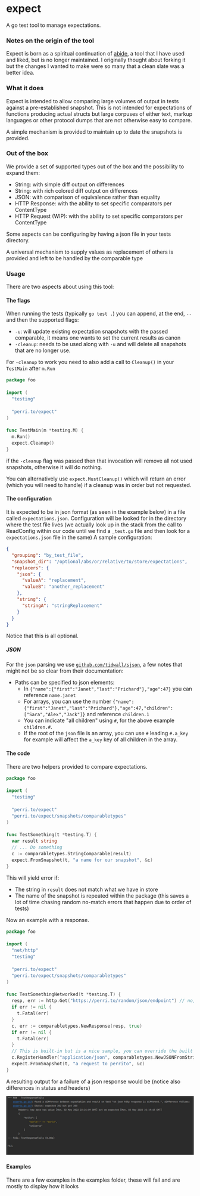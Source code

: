 # expect

A go test tool to manage expectations.

### Notes on the origin of the tool

Expect is born as a spiritual continuation of [abide](https://github.com/beme/abide), a tool that I have used and liked,
but is no longer maintained. I originally thought about forking it but the changes I wanted to make were so many that a
clean slate was a better idea.

### What it does

Expect is intended to allow comparing large volumes of output in tests against a pre-established snapshot. This is not
intended for expectations of functions producing actual structs but large corpuses of either text, markup languages or
other protocol dumps that are not otherwise easy to compare.

A simple mechanism is provided to maintain up to date the snapshots is provided.

### Out of the box

We provide a set of supported types out of the box and the possibility to expand them:

* String: with simple diff output on differences
* String: with rich colored diff output on differences
* JSON: with comparison of equivalence rather than equality
* HTTP Response: with the ability to set specific comparators per ContentType
* HTTP Request (WIP): with the ability to set specific comparators per ContentType

Some aspects can be configuring by having a json file in your tests directory.

A universal mechanism to supply values as replacement of others is provided and left to be handled by the comparable
type

### Usage

There are two aspects about using this tool:

#### The flags

When running the tests (typically `go test .`) you can append, at the end, `--` and then the supported flags:

* `-u`: will update existing expectation snapshots with the passed comparable, it means one wants to set the current
  results as canon
* `-cleanup`: needs to be used along with `-u` and will delete all snapshots that are no longer use.

For `-cleanup` to work you need to also add a call to `Cleanup()` in your `TestMain` after `m.Run`

```go
package foo

import (
  "testing"

  "perri.to/expect"
)

func TestMain(m *testing.M) {
  m.Run()
  expect.Cleanup()
}
```

if the `-cleanup` flag was passed then that invocation will remove all not used snapshots, otherwise it will do nothing.

You can alternatively use `expect.MustCleanup()` which will return an error (which you will need to handle) if a cleanup
was in order but not requested.

#### The configuration

It is expected to be in json format (as seen in the example below) in a file called `expectations.json`.
Configuration will be looked for in the directory where the test file lives (we actually look up in the stack from the
call to ReadConfig within our code until we find a `_test.go` file and then look for a `expectations.json` file in the same)
A sample configuration:

```json
{
  "grouping": "by_test_file",
  "snapshot_dir": "/optional/abs/or/relative/to/store/expectations",
  "replacers": {
    "json": {
      "valueA": "replacement",
      "valueB": "another_replacement"
    },
    "string": {
      "stringA": "stringReplacement"
    }
  }
}
```

Notice that this is all optional.

##### JSON

For the `json` parsing we use [`github.com/tidwall/sjson`](https://github.com/tidwall/sjson), a few notes that might
not be so clear from their documentation:
* Paths can be specified to json elements:
  * In `{"name":{"first":"Janet","last":"Prichard"},"age":47}` you can reference `name.janet`
  * For arrays, you can use the number `{"name":{"first":"Janet","last":"Prichard"},"age":47,"children":["Sara","Alex","Jack"]}` and reference `children.1`
  * You can indicate "all children" using `#`, for the above example `children.#`.
  * If the root of the `json` file is an array, you can use `#` leading `#.a_key` for example will affect the `a_key` key of all children in the array.

#### The code

There are two helpers provided to compare expectations.

```go
package foo

import (
  "testing"

  "perri.to/expect"
  "perri.to/expect/snapshots/comparabletypes"
)

func TestSomething(t *testing.T) {
  var result string
  // ... Do something
  c := comparabletypes.StringComparable(result)
  expect.FromSnapshot(t, "a name for our snapshot", &c)
}
```

This will yield error if:

* The string in `result` does not match what we have in store
* The name of the snapshot is repeated within the package (this saves a lot of time chasing random no-match errors that
  happen due to order of tests)

Now an example with a response.

```go
package foo

import (
  "net/http"
  "testing"

  "perri.to/expect"
  "perri.to/expect/snapshots/comparabletypes"
)

func TestSomethingNetworked(t *testing.T) {
  resp, err := http.Get("https://perri.to/random/json/endpoint") // no, it does not work
  if err != nil {
    t.Fatal(err)
  }
  c, err := comparabletypes.NewResponse(resp, true)
  if err != nil {
    t.Fatal(err)
  }
  // This is built-in but is a nice sample, you can override the built ins.
  c.RegisterHandler("application/json", comparabletypes.NewJSONFromString)
  expect.FromSnapshot(t, "a request to perrito", &c)
}
```

A resulting output for a failure of a json response would be (notice also differences in status and headers)

![A sample http response difference](media/http_response_diff.jpg)

#### Examples

There are a few examples in the examples folder, these will fail and are mostly to display how it looks